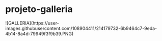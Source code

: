 # projeto-galleria
<a href="https://www.linkedin.com/posts/activity-6984921064988401664-nYSL?utm_source=share&utm_medium=member_desktop" target="_blank">
</a>
![GALLERIA](https://user-images.githubusercontent.com/108904411/214179732-6b9464c7-9eda-4b14-8a4d-79949f3f9b39.PNG)
